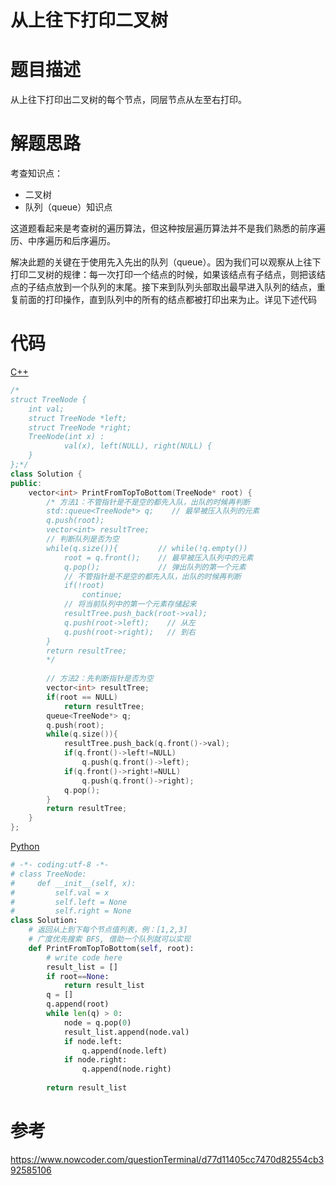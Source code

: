 # 从上往下打印二叉树

# 题目描述

从上往下打印出二叉树的每个节点，同层节点从左至右打印。

# 解题思路

考查知识点：

- 二叉树
- 队列（queue）知识点

这道题看起来是考查树的遍历算法，但这种按层遍历算法并不是我们熟悉的前序遍历、中序遍历和后序遍历。

解决此题的关键在于使用先入先出的队列（queue）。因为我们可以观察从上往下打印二叉树的规律：每一次打印一个结点的时候，如果该结点有子结点，则把该结点的子结点放到一个队列的末尾。接下来到队列头部取出最早进入队列的结点，重复前面的打印操作，直到队列中的所有的结点都被打印出来为止。详见下述代码

# 代码

[C++](PrintTreeFromTopToBottom.cpp)

```c++
/*
struct TreeNode {
	int val;
	struct TreeNode *left;
	struct TreeNode *right;
	TreeNode(int x) :
			val(x), left(NULL), right(NULL) {
	}
};*/
class Solution {
public:
    vector<int> PrintFromTopToBottom(TreeNode* root) {
        /* 方法1：不管指针是不是空的都先入队，出队的时候再判断
        std::queue<TreeNode*> q;    // 最早被压入队列的元素
        q.push(root);
        vector<int> resultTree;
        // 判断队列是否为空
        while(q.size()){         // while(!q.empty())
            root = q.front();    // 最早被压入队列中的元素
            q.pop();             // 弹出队列的第一个元素
            // 不管指针是不是空的都先入队，出队的时候再判断
            if(!root)
                continue;
            // 将当前队列中的第一个元素存储起来
            resultTree.push_back(root->val);
            q.push(root->left);    // 从左
            q.push(root->right);   // 到右
        }
        return resultTree;
        */
        
        // 方法2：先判断指针是否为空
        vector<int> resultTree;
        if(root == NULL)
            return resultTree;
        queue<TreeNode*> q;
        q.push(root);
        while(q.size()){
            resultTree.push_back(q.front()->val);
            if(q.front()->left!=NULL)
                q.push(q.front()->left);
            if(q.front()->right!=NULL)
                q.push(q.front()->right);
            q.pop();
        }
        return resultTree;
    }
};
```

[Python](PrintTreeFromTopToBottom.py)

```python
# -*- coding:utf-8 -*-
# class TreeNode:
#     def __init__(self, x):
#         self.val = x
#         self.left = None
#         self.right = None
class Solution:
    # 返回从上到下每个节点值列表，例：[1,2,3]
    # 广度优先搜索 BFS, 借助一个队列就可以实现
    def PrintFromTopToBottom(self, root):
        # write code here
        result_list = []
        if root==None:
            return result_list
        q = []
        q.append(root)
        while len(q) > 0:
            node = q.pop(0)
            result_list.append(node.val)
            if node.left:
                q.append(node.left)
            if node.right:
                q.append(node.right)
            
        return result_list
```

# 参考

https://www.nowcoder.com/questionTerminal/d77d11405cc7470d82554cb392585106